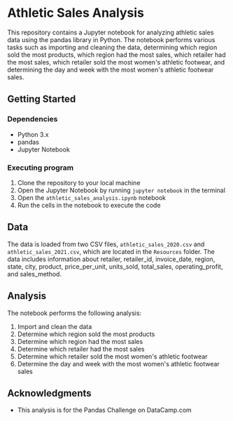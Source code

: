 # Athletic Sales Analysis

This repository contains a Jupyter notebook for analyzing athletic sales data using the pandas library in Python. The notebook performs various tasks such as importing and cleaning the data, determining which region sold the most products, which region had the most sales, which retailer had the most sales, which retailer sold the most women's athletic footwear, and determining the day and week with the most women's athletic footwear sales.

## Getting Started

### Dependencies

* Python 3.x
* pandas
* Jupyter Notebook

### Executing program

1. Clone the repository to your local machine
2. Open the Jupyter Notebook by running `jupyter notebook` in the terminal
3. Open the `athletic_sales_analysis.ipynb` notebook
4. Run the cells in the notebook to execute the code

## Data

The data is loaded from two CSV files, `athletic_sales_2020.csv` and `athletic_sales_2021.csv`, which are located in the `Resources` folder. The data includes information about retailer, retailer_id, invoice_date, region, state, city, product, price_per_unit, units_sold, total_sales, operating_profit, and sales_method.

## Analysis

The notebook performs the following analysis:

1. Import and clean the data
2. Determine which region sold the most products
3. Determine which region had the most sales
4. Determine which retailer had the most sales
5. Determine which retailer sold the most women's athletic footwear
6. Determine the day and week with the most women's athletic footwear sales


## Acknowledgments

* This analysis is for the Pandas Challenge on DataCamp.com

